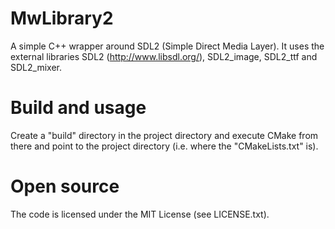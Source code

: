MwLibrary2
======
A simple C++ wrapper around SDL2 (Simple Direct Media Layer). It 
uses the external libraries SDL2 (http://www.libsdl.org/), SDL2_image, 
SDL2_ttf and SDL2_mixer.

Build and usage
======
Create a "build" directory in the project directory and execute CMake from 
there and point to the project directory (i.e. where the "CMakeLists.txt" is).

Open source
======
The code is licensed under the MIT License (see LICENSE.txt).
